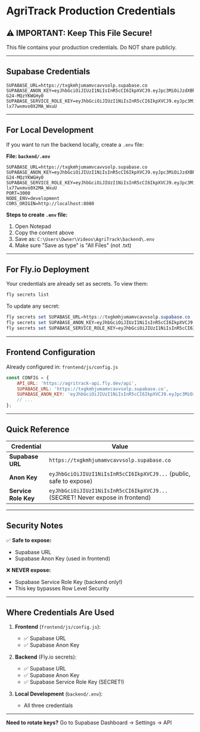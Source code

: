 # AgriTrack Production Credentials

## ⚠️ IMPORTANT: Keep This File Secure!
This file contains your production credentials. Do NOT share publicly.

---

## Supabase Credentials

```env
SUPABASE_URL=https://txgkmhjumamvcavvsolp.supabase.co
SUPABASE_ANON_KEY=eyJhbGciOiJIUzI1NiIsInR5cCI6IkpXVCJ9.eyJpc3MiOiJzdXBhYmFzZSIsInJlZiI6InR4Z2ttaGp1bWFtdmNhdnZzb2xwIiwicm9sZSI6ImFub24iLCJpYXQiOjE3NjEzNzg3ODMsImV4cCI6MjA3Njk1NDc4M30.8AkJbTeDOIXQMT34KsqFnKBlpgHd-G24-MQzYKWGHy0
SUPABASE_SERVICE_ROLE_KEY=eyJhbGciOiJIUzI1NiIsInR5cCI6IkpXVCJ9.eyJpc3MiOiJzdXBhYmFzZSIsInJlZiI6InR4Z2ttaGp1bWFtdmNhdnZzb2xwIiwicm9sZSI6InNlcnZpY2Vfcm9sZSIsImlhdCI6MTc2MTM3ODc4MywiZXhwIjoyMDc2OTU0NzgzfQ.yZ3i3RfBMgAdXRuRWokK7xV-lx77wxmvo0X2MA_WxuU
```

---

## For Local Development

If you want to run the backend locally, create a `.env` file:

**File: `backend/.env`**

```env
SUPABASE_URL=https://txgkmhjumamvcavvsolp.supabase.co
SUPABASE_ANON_KEY=eyJhbGciOiJIUzI1NiIsInR5cCI6IkpXVCJ9.eyJpc3MiOiJzdXBhYmFzZSIsInJlZiI6InR4Z2ttaGp1bWFtdmNhdnZzb2xwIiwicm9sZSI6ImFub24iLCJpYXQiOjE3NjEzNzg3ODMsImV4cCI6MjA3Njk1NDc4M30.8AkJbTeDOIXQMT34KsqFnKBlpgHd-G24-MQzYKWGHy0
SUPABASE_SERVICE_ROLE_KEY=eyJhbGciOiJIUzI1NiIsInR5cCI6IkpXVCJ9.eyJpc3MiOiJzdXBhYmFzZSIsInJlZiI6InR4Z2ttaGp1bWFtdmNhdnZzb2xwIiwicm9sZSI6InNlcnZpY2Vfcm9sZSIsImlhdCI6MTc2MTM3ODc4MywiZXhwIjoyMDc2OTU0NzgzfQ.yZ3i3RfBMgAdXRuRWokK7xV-lx77wxmvo0X2MA_WxuU
PORT=3000
NODE_ENV=development
CORS_ORIGIN=http://localhost:8080
```

**Steps to create `.env` file:**

1. Open Notepad
2. Copy the content above
3. Save as: `C:\Users\Owner\Videos\AgriTrack\backend\.env`
4. Make sure "Save as type" is "All Files" (not .txt)

---

## For Fly.io Deployment

Your credentials are already set as secrets. To view them:

```powershell
fly secrets list
```

To update any secret:

```powershell
fly secrets set SUPABASE_URL=https://txgkmhjumamvcavvsolp.supabase.co
fly secrets set SUPABASE_ANON_KEY=eyJhbGciOiJIUzI1NiIsInR5cCI6IkpXVCJ9.eyJpc3MiOiJzdXBhYmFzZSIsInJlZiI6InR4Z2ttaGp1bWFtdmNhdnZzb2xwIiwicm9sZSI6ImFub24iLCJpYXQiOjE3NjEzNzg3ODMsImV4cCI6MjA3Njk1NDc4M30.8AkJbTeDOIXQMT34KsqFnKBlpgHd-G24-MQzYKWGHy0
fly secrets set SUPABASE_SERVICE_ROLE_KEY=eyJhbGciOiJIUzI1NiIsInR5cCI6IkpXVCJ9.eyJpc3MiOiJzdXBhYmFzZSIsInJlZiI6InR4Z2ttaGp1bWFtdmNhdnZzb2xwIiwicm9sZSI6InNlcnZpY2Vfcm9sZSIsImlhdCI6MTc2MTM3ODc4MywiZXhwIjoyMDc2OTU0NzgzfQ.yZ3i3RfBMgAdXRuRWokK7xV-lx77wxmvo0X2MA_WxuU
```

---

## Frontend Configuration

Already configured in: `frontend/js/config.js`

```javascript
const CONFIG = {
    API_URL: 'https://agritrack-api.fly.dev/api',
    SUPABASE_URL: 'https://txgkmhjumamvcavvsolp.supabase.co',
    SUPABASE_ANON_KEY: 'eyJhbGciOiJIUzI1NiIsInR5cCI6IkpXVCJ9.eyJpc3MiOiJzdXBhYmFzZSIsInJlZiI6InR4Z2ttaGp1bWFtdmNhdnZzb2xwIiwicm9sZSI6ImFub24iLCJpYXQiOjE3NjEzNzg3ODMsImV4cCI6MjA3Njk1NDc4M30.8AkJbTeDOIXQMT34KsqFnKBlpgHd-G24-MQzYKWGHy0',
    // ...
};
```

---

## Quick Reference

| Credential | Value |
|------------|-------|
| **Supabase URL** | `https://txgkmhjumamvcavvsolp.supabase.co` |
| **Anon Key** | `eyJhbGciOiJIUzI1NiIsInR5cCI6IkpXVCJ9...` (public, safe to expose) |
| **Service Role Key** | `eyJhbGciOiJIUzI1NiIsInR5cCI6IkpXVCJ9...` (SECRET! Never expose in frontend) |

---

## Security Notes

✅ **Safe to expose:**
- Supabase URL
- Supabase Anon Key (used in frontend)

❌ **NEVER expose:**
- Supabase Service Role Key (backend only!)
- This key bypasses Row Level Security

---

## Where Credentials Are Used

1. **Frontend** (`frontend/js/config.js`):
   - ✅ Supabase URL
   - ✅ Supabase Anon Key

2. **Backend** (Fly.io secrets):
   - ✅ Supabase URL
   - ✅ Supabase Anon Key
   - ✅ Supabase Service Role Key (SECRET!)

3. **Local Development** (`backend/.env`):
   - All three credentials

---

**Need to rotate keys?** Go to Supabase Dashboard → Settings → API
